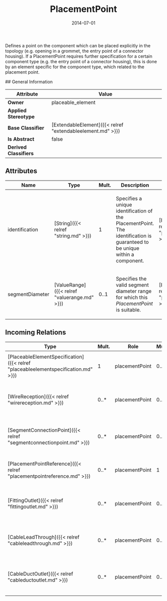 ﻿---
title: PlacementPoint
toc: false
type: specs
date: "2014-07-01"
draft: false
specification: VEC
version: 1.1.1
documentType: "Recommendation"
elementType: Class
classes:
  - PlacementPoint
menu_name: vec-1.1.1
---
<p>Defines a point on the component which can be placed explicitly in the topology (e.g. opening in a grommet, the entry point of a connector housing).  If a PlacementPoint requires further specification for a certain component type (e.g. the entry point of a connector housing), this is done by an element specific for the component type, which related to the placement point.  </p>
## General Information

| Attribute               | Value |
|-------------------------|-------|
| **Owner**               | placeable_element |
| **Applied Stereotype**  |   |
| **Base Classifier**     | [ExtendableElement]({{< relref "extendableelement.md" >}})<br/>  |
| **Is Abstract**         | false |
| **Derived Classifiers** |   |

## Attributes
|  Name  |  Type  |  Mult.  |  Description  |  Owning Classifier  |
|--------|--------|---------|---------------|--------------|
|identification | [String]({{< relref "string.md" >}}) | 1 | <p> Specifies a unique identification of the PlacementPoint. The identification is guaranteed to be unique within a component.      </p> | [PlacementPoint]({{< relref "placementpoint.md" >}}) |
|segmentDiameter | [ValueRange]({{< relref "valuerange.md" >}}) | 0..1 | <p> Specifies the valid segment diameter range for which this <i>PlacementPoint</i> is suitable.      </p> | [PlacementPoint]({{< relref "placementpoint.md" >}}) |

##  Incoming Relations
|    Type  |   Mult.  |   Role    |   Mult.   |   Description  |
|----------|----------|-----------|-----------|----------------|
| [PlaceableElementSpecification]({{< relref "placeableelementspecification.md" >}}) | 1 | placementPoint | 0..* | <p> Specifies the <i>PlacementPoints</i> of an <i>PlaceableElementSpecification</i>.      </p> |
| [WireReception]({{< relref "wirereception.md" >}}) | 0..* | placementPoint | 0..1 | <p> Specifies the <i>PlacementPoint</i> that represents this <i>WireReception</i> in a PlaceableElementSpecification.      </p> |
| [SegmentConnectionPoint]({{< relref "segmentconnectionpoint.md" >}}) | 0..* | placementPoint | 0..1 | <p> Specifies the <i>PlacementPoint</i> that represents this <i>SegmentConnectionPoint </i>in a <i>PlaceableElementSpecification.</i>      </p> |
| [PlacementPointReference]({{< relref "placementpointreference.md" >}}) | 0..* | placementPoint | 1 | <p> References the <i>PlacementPoint</i> that is instanced by this <i>PlacementPointReference.</i>      </p> |
| [FittingOutlet]({{< relref "fittingoutlet.md" >}}) | 0..* | placementPoint | 0..1 | <p> Specifies the <i>PlacementPoint</i> that represents this <i>FittingOutlet</i> in a PlaceableElementSpecification.      </p> |
| [CableLeadThrough]({{< relref "cableleadthrough.md" >}}) | 0..* | placementPoint | 0..1 | <p> Specifies the <i>PlacementPoint</i> that represents this <i>CableLeadThrough</i> in a PlaceableElementSpecification.      </p> |
| [CableDuctOutlet]({{< relref "cableductoutlet.md" >}}) | 0..* | placementPoint | 0..1 | <p> Specifies the <i>PlacementPoint</i> that represents this <i>CableDuctOutlet</i> in a PlaceableElementSpecification.      </p> |
